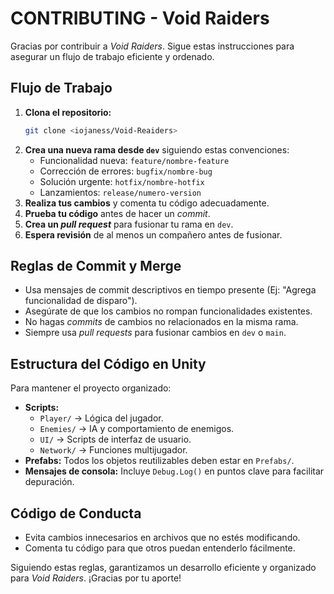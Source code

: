 # CONTRIBUTING - Void Raiders

Gracias por contribuir a *Void Raiders*. Sigue estas instrucciones para asegurar un flujo de trabajo eficiente y ordenado.

## Flujo de Trabajo
1. **Clona el repositorio:**
   ```sh
   git clone <iojaness/Void-Reaiders>
   ```
2. **Crea una nueva rama desde `dev`** siguiendo estas convenciones:
   - Funcionalidad nueva: `feature/nombre-feature`
   - Corrección de errores: `bugfix/nombre-bug`
   - Solución urgente: `hotfix/nombre-hotfix`
   - Lanzamientos: `release/numero-version`
3. **Realiza tus cambios** y comenta tu código adecuadamente.
4. **Prueba tu código** antes de hacer un *commit*.
5. **Crea un *pull request*** para fusionar tu rama en `dev`.
6. **Espera revisión** de al menos un compañero antes de fusionar.

## Reglas de Commit y Merge
- Usa mensajes de commit descriptivos en tiempo presente (Ej: "Agrega funcionalidad de disparo").
- Asegúrate de que los cambios no rompan funcionalidades existentes.
- No hagas *commits* de cambios no relacionados en la misma rama.
- Siempre usa *pull requests* para fusionar cambios en `dev` o `main`.

## Estructura del Código en Unity
Para mantener el proyecto organizado:
- **Scripts:**
  - `Player/` → Lógica del jugador.
  - `Enemies/` → IA y comportamiento de enemigos.
  - `UI/` → Scripts de interfaz de usuario.
  - `Network/` → Funciones multijugador.
- **Prefabs:** Todos los objetos reutilizables deben estar en `Prefabs/`.
- **Mensajes de consola:** Incluye `Debug.Log()` en puntos clave para facilitar depuración.

## Código de Conducta
- Evita cambios innecesarios en archivos que no estés modificando.
- Comenta tu código para que otros puedan entenderlo fácilmente.

Siguiendo estas reglas, garantizamos un desarrollo eficiente y organizado para *Void Raiders*. ¡Gracias por tu aporte!
